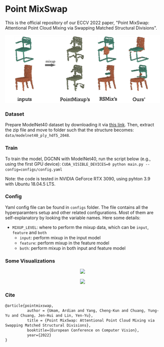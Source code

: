 # Point MixSwap

This is the official repository of our ECCV 2022 paper, "Point MixSwap: Attentional Point Cloud Mixing via Swapping Matched Structural Divisions".
<p align="center"><img src="assets/teaser.png" width="650"/>

### Dataset
Prepare ModelNet40 dataset by downloading it via [this link](https://shapenet.cs.stanford.edu/media/modelnet40_ply_hdf5_2048.zip). Then, extract the zip file and move to folder such that the structure becomes: `data/modelnet40_ply_hdf5_2048`.

### Train
To train the model, DGCNN with ModelNet40, run the script below (e.g., using the first GPU device):
```CUDA_VISIBLE_DEVICES=0 python main.py --config=configs/config.yaml```

Note: the code is tested in NVIDIA GeForce RTX 3090, using pyhton 3.9 with Ubuntu 18.04.5 LTS.

### Config
Yaml config file can be found in `configs` folder. The file contains all the hyperparamters setup and other related configurations. Most of them are self-explanatory by looking the variable names. Here some details:
* `MIXUP_LEVEL`: where to perform the mixup data, which can be `input`, `feature` and `both`
    * `input`: perform mixup in the input model
    * `feature`: perform mixup in the feature model
    * `both`: perform mixup in both input and feature model    


### Some Visualizations
<p align="center"><img src="assets/vizs.png" width="800"/>
<p align="center"><img src="assets/more_viz.png" width="800"/>
   
### Cite
```
@article{pointmixswap,
          author = {Umam, Ardian and Yang, Cheng-Kun and Chuang, Yung-Yu and Chuang, Jen-Hui and Lin, Yen-Yu},
          title = {Point MixSwap: Attentional Point Cloud Mixing via Swapping Matched Structural Divisions},
          booktitle={European Conference on Computer Vision},
          year={2022}
}
```
